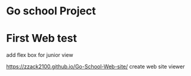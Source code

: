 # Go school Project
# First Web test
add flex box for junior view
 
https://zzack2100.github.io/Go-School-Web-site/
create web site viewer
